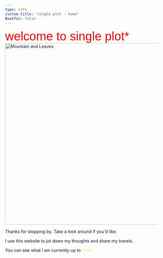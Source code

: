 ```yaml
---
type: info
custom_title: "single plot — home"
BookToc: false
---
```


<!DOCTYPE html>
<html lang="en">
<head>
    <meta charset="UTF-8">
    <meta name="viewport" content="width=device-width, initial-scale=1.0">
    <title>Hover Reveal</title>
    <style>
        .hover-container {
            position: relative;
            display: inline-block;
            cursor: pointer; /* Change cursor on hover */
        }
        .reveal-text {
            display: none;
            position: absolute;
            top: 100%; /* Positions below the hover text */
            /* left: 0; /* Aligns with the left of the hover text */
            margin-top: 0.1em; /* Space between the texts */
            white-space: nowrap; /* Prevents the text from wrapping */
            text-align: right;
            width: 100%;
        }
        .hover-container:hover .reveal-text {
            display: inline; /* Show the text inline on hover */
        }
    </style>
</head>
<body>
    <div class="hover-container">
        <span class="hover-text"><span style="font-family: 'AlteHaasGrotesk-Bold', sans-serif; color: red; font-size: 40px;">welcome to single plot*</span></span>
        <span class="reveal-text"><span style="sans-serif; color: red;">* don't try to make sense of the name, <br>i don't know what it means either</span></span>
    </div>
        <br><img src="/images/la_planete_sauvage.png" alt="Mountain and Leaves" style="opacity: 1; width: 600px;">
</body>
</html>


Thanks for stopping by. Take a look around if you'd like.

I use this website to jot down my thoughts and share my travels.

You can see what I am currently up to <a href="/posts" style="color: #F6EB61; text-decoration: none;">here.</a>

[comment]: <> (<span style="sans-serif; color: red;">* don't try to make sense of the name, I don't know what it means either</span>)

